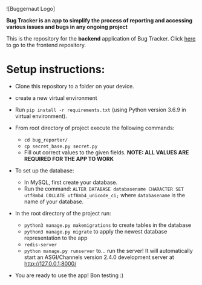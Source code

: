 ![Buggernaut Logo]

**Bug Tracker is an app to simplify the process of reporting and accessing various issues and bugs in any ongoing project**

This is the repository for the **backend** application of Bug Tracker. Click [here](https://github.com/ayu023ban/bug_tracker_frontend) to go to the frontend repository.

# Setup instructions:

- Clone this repository to a folder on your device.
- create a new virtual environment 
- Run `pip install -r requirements.txt` (using Python version 3.6.9 in virtual environment).
- From root directory of project execute the following commands:
  - ```cd bug_reporter/```
  - ```cp secret_base.py secret.py```
  - Fill out correct values to the given fields. **NOTE: ALL VALUES ARE REQUIRED FOR THE APP TO WORK**
- To set up the database:
  - In MySQL, first create your database.
  - Run the command: `ALTER DATABASE databasename CHARACTER SET utf8mb4 COLLATE utf8mb4_unicode_ci;` where `databasename` is the name of your database.
- In the root directory of the project run:
  - `python3 manage.py makemigrations` to create tables in the database
  - `python3 manage.py migrate` to apply the newest database representation to the app
  - `redis-server`
  - `python manage.py runserver` to... run the server! It will automatically start an ASGI/Channels version 2.4.0 development server at http://127.0.0.1:8000/
  
- You are ready to use the app! Bon testing :)
